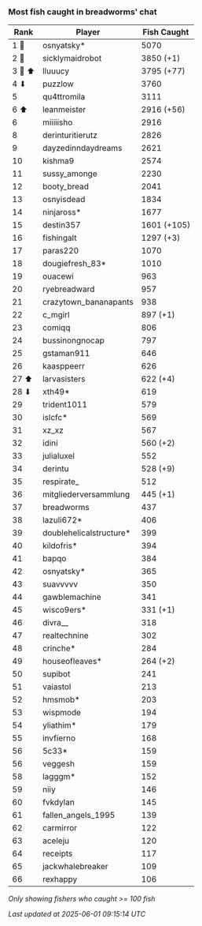 ### Most fish caught in breadworms' chat
| Rank | Player | Fish Caught |
|------|--------|-----------|
| 1 🥇  | osnyatsky*  | 5070 |
| 2 🥈  | sicklymaidrobot  | 3850 (+1) |
| 3 🥉 ⬆ | lluuucy  | 3795 (+77) |
| 4 ⬇ | puzzlow  | 3760 |
| 5  | qu4ttromila  | 3111 |
| 6 ⬆ | leanmeister  | 2916 (+56) |
| 6  | miiiiisho  | 2916 |
| 8  | derinturitierutz  | 2826 |
| 9  | dayzedinndaydreams  | 2621 |
| 10  | kishma9  | 2574 |
| 11  | sussy_amonge  | 2230 |
| 12  | booty_bread  | 2041 |
| 13  | osnyisdead  | 1834 |
| 14  | ninjaross*  | 1677 |
| 15  | destin357  | 1601 (+105) |
| 16  | fishingalt  | 1297 (+3) |
| 17  | paras220  | 1070 |
| 18  | dougiefresh_83*  | 1010 |
| 19  | ouacewi  | 963 |
| 20  | ryebreadward  | 957 |
| 21  | crazytown_bananapants  | 938 |
| 22  | c_mgirl  | 897 (+1) |
| 23  | comiqq  | 806 |
| 24  | bussinongnocap  | 797 |
| 25  | gstaman911  | 646 |
| 26  | kaasppeerr  | 626 |
| 27 ⬆ | larvasisters  | 622 (+4) |
| 28 ⬇ | xth49*  | 619 |
| 29  | trident1011  | 579 |
| 30  | islcfc*  | 569 |
| 31  | xz_xz  | 567 |
| 32  | idini  | 560 (+2) |
| 33  | julialuxel  | 552 |
| 34  | derintu  | 528 (+9) |
| 35  | respirate_  | 512 |
| 36  | mitgliederversammlung  | 445 (+1) |
| 37  | breadworms  | 437 |
| 38  | lazuli672*  | 406 |
| 39  | doublehelicalstructure*  | 399 |
| 40  | kildofris*  | 394 |
| 41  | bapqo  | 384 |
| 42  | osnyatsky*  | 365 |
| 43  | suavvvvv  | 350 |
| 44  | gawblemachine  | 341 |
| 45  | wisco9ers*  | 331 (+1) |
| 46  | divra__  | 318 |
| 47  | realtechnine  | 302 |
| 48  | crinche*  | 284 |
| 49  | houseofleaves*  | 264 (+2) |
| 50  | supibot  | 241 |
| 51  | vaiastol  | 213 |
| 52  | hmsmob*  | 203 |
| 53  | wispmode  | 194 |
| 54  | yliathim*  | 179 |
| 55  | invfierno  | 168 |
| 56  | 5c33*  | 159 |
| 56  | veggesh  | 159 |
| 58  | lagggm*  | 152 |
| 59  | niiy  | 146 |
| 60  | fvkdylan  | 145 |
| 61  | fallen_angels_1995  | 139 |
| 62  | carmirror  | 122 |
| 63  | aceleju  | 120 |
| 64  | receipts  | 117 |
| 65  | jackwhalebreaker  | 109 |
| 66  | rexhappy  | 106 |

_Only showing fishers who caught >= 100 fish_

_Last updated at 2025-06-01 09:15:14 UTC_